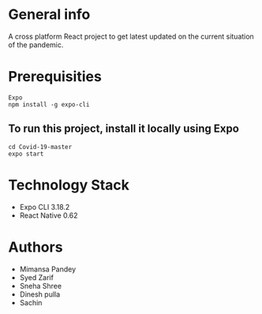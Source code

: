 # General info
A cross platform React project to get latest updated on the current situation of the pandemic.

# Prerequisities
```
Expo
npm install -g expo-cli
```
## To run this project, install it locally using Expo
```
cd Covid-19-master
expo start 
```
# Technology Stack
* Expo CLI 3.18.2
* React Native 0.62

# Authors
* Mimansa Pandey
* Syed Zarif
* Sneha Shree
* Dinesh pulla
* Sachin
